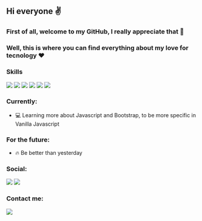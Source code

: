 ## Hi everyone :v: 

### First of all, welcome to my GitHub, I really appreciate that :pray:

### Well, this is where you can find everything about my love for tecnology :hearts:

### Skills
<img src="https://img.shields.io/badge/HTML5-E34F26?style=for-the-badge&logo=html5&logoColor=white">  <img src="https://img.shields.io/badge/CSS3-1572B6?style=for-the-badge&logo=css3&logoColor=white">  <img src="https://img.shields.io/badge/JavaScript-F7DF1E?style=for-the-badge&logo=javascript&logoColor=black"> <img src="https://img.shields.io/badge/Sass-CC6699?style=for-the-badge&logo=sass&logoColor=white"> <img src="https://img.shields.io/badge/jQuery-0769AD?style=for-the-badge&logo=jquery&logoColor=white">  <img src="https://img.shields.io/badge/Visual_Studio_Code-0078D4?style=for-the-badge&logo=visual%20studio%20code&logoColor=white">


### Currently: 
* :computer: Learning more about Javascript and Bootstrap, to be more specific in Vanilla Javascript

### For the future: 
* :fire: Be better than yesterday

### Social:
<a target="_blank" href="https://www.linkedin.com/in/lucas-macedo-lmo/"><img src="https://img.shields.io/badge/LinkedIn-0077B5?style=for-the-badge&logo=linkedin&logoColor=white"></a> <a target="_blank" href="https://www.instagram.com/lmacedov/"><img src="https://img.shields.io/badge/Instagram-E4405F?style=for-the-badge&logo=instagram&logoColor=white"></a>  
### Contact me:
<a target="_blank" href="mailto: lucasmacedo123@gmail.com"><img src="https://img.shields.io/badge/Gmail-D14836?style=for-the-badge&logo=gmail&logoColor=white"></a>
